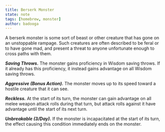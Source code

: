 ```yaml
---
title: Berserk Monster
state: note
tags: [homebrew, monster]
author: badooga
---
```

A berserk monster is some sort of beast or other creature that has gone on an unstoppable rampage. Such creatures are often described to be feral or to have gone mad, and present a threat to anyone unfortunate enough to cross paths with them.

***Saving Throws.*** The monster gains proficiency in Wisdom saving throws. If it already has this proficiency, it instead gains advantage on all Wisdom saving throws.

***Aggressive (Bonus Action).*** The monster moves up to its speed toward a hostile creature that it can see.

***Reckless.*** At the start of its turn, the monster can gain advantage on all melee weapon attack rolls during that turn, but attack rolls against it have advantage until the start of its next turn.

***Unbreakable (3/Day).*** If the monster is incapacitated at the start of its turn, the effect causing this condition immediately ends on the monster.